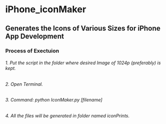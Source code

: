 # iPhone_iconMaker
<H2> Generates the Icons of Various Sizes for iPhone App Development </H2>

<H3>Process of Exectuion</H3>
<H6>1. Put the script in the folder where desired Image of 1024p (preferably) is kept.</H6>
<H6>2. Open Terminal.</H6>
<H6>3. Command: python IconMaker.py [filename] </H6>
<H6>4. All the files will be generated in folder named iconPrints.</H6>
